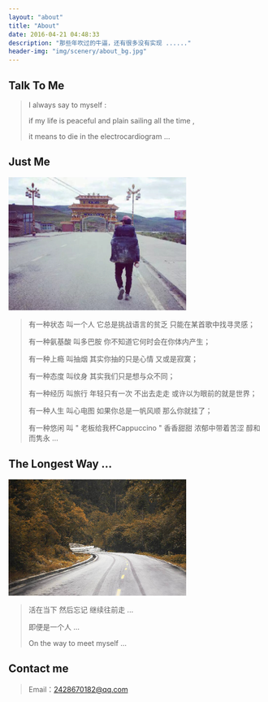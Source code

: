 ```yaml
---
layout: "about"
title: "About"
date: 2016-04-21 04:48:33
description: "那些年吹过的牛逼，还有很多没有实现 ......"
header-img: "img/scenery/about_bg.jpg"
---
```


## Talk To Me

> I always say to myself :
>
> if my life is peaceful and plain sailing all the time ,
>
> it means to die in the electrocardiogram …



## Just Me

<img src="/img/scenery/about_bg2.jpg" width="350" alt="about_bg2"></img>

> 有一种状态 叫一个人 它总是挑战语言的贫乏 只能在某首歌中找寻灵感；
>
> 有一种氨基酸 叫多巴胺 你不知道它何时会在你体内产生；
>
> 有一种上瘾 叫抽烟 其实你抽的只是心情 又或是寂寞；
>
> 有一种态度 叫纹身 其实我们只是想与众不同；
>
> 有一种经历 叫旅行 年轻只有一次 不出去走走 或许以为眼前的就是世界；
>
> 有一种人生 叫心电图 如果你总是一帆风顺 那么你就挂了；
>
> 有一种悠闲 叫 " 老板给我杯Cappuccino " 香香甜甜 浓郁中带着苦涩 醇和而隽永 …



## The Longest Way ...

<img src="/img/scenery/about_bg4.jpg" width="350" alt="about_bg4"></img>

>  活在当下 然后忘记 继续往前走 ...
>
>  即便是一个人 ...
>
>  On the way to meet myself …

## Contact me

> Email：2428670182@qq.com


